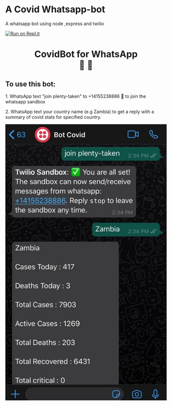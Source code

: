 # A Covid Whatsapp-bot
A whatsapp bot using node ,express and twilio 

[![Run on Repl.it](https://repl.it/badge/github/Mulubwa17/Whatsapp-bot)](https://repl.it/github/Mulubwa17/Whatsapp-bot)


 <h1 style="text-align:center">
        CovidBot <span class="text-grey">for WhatsApp</span> <br>🤖  💬
      </h1>
      <h2> To use this bot:</h2>
      <p> 1. WhatsApp text "join plenty-taken" to <span class="text-grey">+14155238886 🤖</span> to join the whatsapp sandbox</p>
      <p> 2. WhatsApp text your country name (e.g Zambia) to get a reply with a summary of covid stats for specified country.
      </p> 
       <img src="./public/example.jpeg" >   
      


